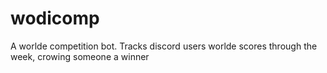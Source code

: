 # wodicomp
A worlde competition bot. Tracks discord users worlde scores through the week, crowing someone a winner

